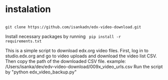 # instalation
<code>
git clone https://github.com/isankadn/edx-video-download.git
</code>

Install necessary packages by running 
<code>
  pip install -r requirements.txt
</code>
 
This is a simple script to download edx.org video files.
First, log in to studio.edx.org  and go to video uploads and download the video list CSV.
Then copy the path of the downloaded CSV file. example: /Users/isanka/dev/edv-video-download/009x_video_urls.csv
Run the script by "python edx_video_backup.py"
